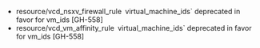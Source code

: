 * resource/vcd_nsxv_firewall_rule` `virtual_machine_ids` deprecated in favor for vm_ids [GH-558]
* resource/vcd_vm_affinity_rule` `virtual_machine_ids` deprecated in favor for vm_ids [GH-558]
